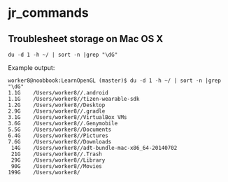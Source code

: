 # jr_commands

## Troublesheet storage on Mac OS X
`du -d 1 -h ~/ | sort -n |grep "\dG"`

Example output:
```
worker8@noobbook:LearnOpenGL (master)$ du -d 1 -h ~/ | sort -n |grep "\dG"
1.1G	/Users/worker8//.android
1.1G	/Users/worker8//tizen-wearable-sdk
1.2G	/Users/worker8//Desktop
2.9G	/Users/worker8//.gradle
3.1G	/Users/worker8//VirtualBox VMs
3.6G	/Users/worker8//.Genymobile
5.5G	/Users/worker8//Documents
6.4G	/Users/worker8//Pictures
7.6G	/Users/worker8//Downloads
 14G	/Users/worker8//adt-bundle-mac-x86_64-20140702
 21G	/Users/worker8//.Trash
 29G	/Users/worker8//Library
 90G	/Users/worker8//Movies
199G	/Users/worker8/
```
